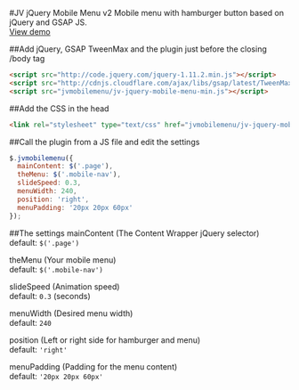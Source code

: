 #JV jQuery Mobile Menu v2
Mobile menu with hamburger button based on jQuery and GSAP JS.<br/>
[View demo](http://archive.juliusvaart.com/jvmobilemenu/)

##Add jQuery, GSAP TweenMax and the plugin just before the closing /body tag
```HTML
<script src="http://code.jquery.com/jquery-1.11.2.min.js"></script>
<script src="http://cdnjs.cloudflare.com/ajax/libs/gsap/latest/TweenMax.min.js"></script>
<script src="jvmobilemenu/jv-jquery-mobile-menu-min.js"></script>
```

##Add the CSS in the head
```HTML
<link rel="stylesheet" type="text/css" href="jvmobilemenu/jv-jquery-mobile-menu.css">
```

##Call the plugin from a JS file and edit the settings
```js
$.jvmobilemenu({
  mainContent: $('.page'),
  theMenu: $('.mobile-nav'),
  slideSpeed: 0.3,
  menuWidth: 240,
  position: 'right',
  menuPadding: '20px 20px 60px'
});
```

##The settings
mainContent	(The Content Wrapper jQuery selector)<br/>
default: ```$('.page')```

theMenu	(Your mobile menu)<br/>
default: ```$('.mobile-nav')```

slideSpeed (Animation speed)<br/>
default: ```0.3``` (seconds)

menuWidth	(Desired menu width)<br/>
default: ```240```

position (Left or right side for hamburger and menu)<br/>
default: ```'right'```

menuPadding	(Padding for the menu content)<br/>
default: ```'20px 20px 60px'```
